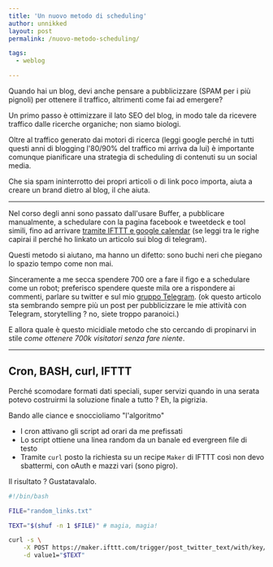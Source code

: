 ```yaml
---
title: 'Un nuovo metodo di scheduling'
author: unnikked
layout: post
permalink: /nuovo-metodo-scheduling/

tags:
  - weblog

---
```


Quando hai un blog, devi anche pensare a pubblicizzare (SPAM per i più pignoli) per ottenere il traffico, altrimenti come fai ad emergere? 

Un primo passo è ottimizzare il lato SEO del blog, in modo tale da ricevere traffico dalle ricerche organiche; non siamo biologi. 

Oltre al traffico generato dai motori di ricerca (leggi google perché in tutti questi anni di blogging l'80/90% del traffico mi arriva da lui) è importante comunque pianificare una strategia di scheduling di contenuti su un social media. 

Che sia spam ininterrotto dei propri articoli o di link poco importa, aiuta a creare un brand dietro al blog, il che aiuta. 

---

Nel corso degli anni sono passato dall'usare Buffer, a pubblicare manualmente, a schedulare con la pagina facebook e tweetdeck e tool simili, fino ad arrivare [tramite IFTTT e google calendar](https://unnikked.ga/how-to-manage-telegram-channel-with-bot) (se leggi tra le righe capirai il perché ho linkato un articolo sui blog di telegram). 

Questi metodo si aiutano, ma hanno un difetto: sono buchi neri che piegano lo spazio tempo come non mai. 

Sinceramente a me secca spendere 700 ore a fare il figo e a schedulare come un robot; preferisco spendere queste mila ore a rispondere ai commenti, parlare su twitter e sul mio [gruppo Telegram](https://telegram.me/joinchat/AEis8ADDqfu2WoeSUEBdbA).  (ok questo articolo sta sembrando sempre più un post per pubblicizzare le mie attività con Telegram, storytelling ? no, siete troppo paranoici.)

E allora quale è questo micidiale metodo che sto cercando di propinarvi in stile _come ottenere 700k visitatori senza fare niente_.

---

## Cron, BASH, curl, IFTTT

Perché scomodare formati dati speciali, super servizi quando in una serata potevo costruirmi la soluzione finale a tutto ? Eh, la pigrizia. 

Bando alle ciance e snoccioliamo "l'algoritmo"

- I cron attivano gli script ad orari da me prefissati
- Lo script ottiene una linea random da un banale ed evergreen file di testo 
- Tramite `curl` posto la richiesta su un recipe `Maker` di IFTTT così non devo sbattermi, con oAuth e mazzi vari (sono pigro). 

Il risultato ? Gustatavalalo. 

```bash
#!/bin/bash

FILE="random_links.txt"

TEXT="$(shuf -n 1 $FILE)" # magia, magia!

curl -s \
	-X POST https://maker.ifttt.com/trigger/post_twitter_text/with/key/tipiaceressesaperlo \
	-d value1="$TEXT"

```